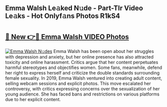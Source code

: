 ## Emma Walsh Le𝚊ked N𝚞de - Part-TIr Video Le𝚊ks - Hot Onlyf𝚊ns Photos R1kS4

# <h2><a href="http://ab35162.deff.icu/?id=Emma+Walsh">🔗 New 👉🔴 Emma Walsh VIDEO Photos</a></h2>

[![Emma Walsh N𝚞des](https://i.imgur.com/rIISA9y.gif)](http://ab35162.deff.icu/?id=Emma+Walsh)
Emma Walsh has been open about her struggles with depression and anxiety, but her online presence has also attracted toxicity and online harassment. Critics argue that her content perpetuates harmful stereotypes and objectifies women. Some fans, meanwhile, defend her right to express herself and criticize the double standards surrounding female sexuality. In 2019, Emma Walsh ventured into creating adult content, selling webcam sessions and explicit photos. This move escalated her controversy, with critics expressing concerns over the sexualization of her young audience. She has faced bans and restrictions on various platforms due to her explicit content.
